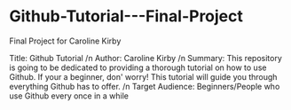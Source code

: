 # Github-Tutorial---Final-Project
Final Project for Caroline Kirby

Title: Github Tutorial
/n
Author: Caroline Kirby
/n
Summary: This repository is going to be dedicated to providing a thorough tutorial on how to use Github. If your a beginner, don' worry! This tutorial will guide you through everything Github has to offer.
/n
Target Audience: Beginners/People who use Github every once in a while

